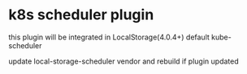 # k8s scheduler plugin

this plugin will be integrated in LocalStorage(4.0.4+) default kube-scheduler 

update local-storage-scheduler vendor and rebuild if plugin updated
